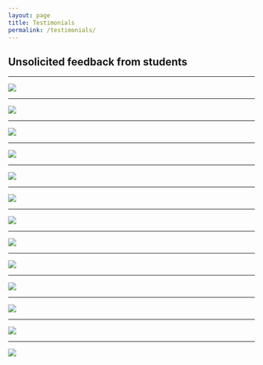 ```yaml
---
layout: page
title: Testimonials
permalink: /testimonials/
---
```


## Unsolicited feedback from students

---

![](img_12.jpg)

---

![](img_13.jpg)

---

![](img1.jpg)

---

![](img2.png)

---

![](img4.png)

---

![](img5.png)

---

![](img12.png)

---

![](img6.png)

---

![](img7.jpg)

---

![](img8.jpg)

---

![](img9.png)

---

![](img10.png)

---

![](img11.png)

